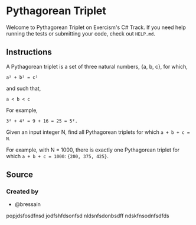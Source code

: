# Pythagorean Triplet

Welcome to Pythagorean Triplet on Exercism's C# Track.
If you need help running the tests or submitting your code, check out `HELP.md`.

## Instructions

A Pythagorean triplet is a set of three natural numbers, {a, b, c}, for
which,

```text
a² + b² = c²
```

and such that,

```text
a < b < c
```

For example,

```text
3² + 4² = 9 + 16 = 25 = 5².
```

Given an input integer N, find all Pythagorean triplets for which `a + b + c = N`.

For example, with N = 1000, there is exactly one Pythagorean triplet for which `a + b + c = 1000`: `{200, 375, 425}`.

## Source

### Created by

- @bressain

popjdsfosdfnsd
jodfshfdsonfsd
nldsnfsdonbsdff
ndskfnsodnfsdfds